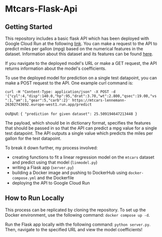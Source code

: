 # Mtcars-Flask-Api

## Getting Started
This repository includes a basic flask API which has been deployed with Google Cloud Run at the following [link](https://mtcars-lennemann-26302743692.europe-west1.run.app). You can make a request to the API to predict miles per gallon (mpg) based on the numerical features in the dataset. Information about this dataset and its features can be found [here](https://www.rdocumentation.org/packages/datasets/versions/3.6.2/topics/mtcars). 

If you navigate to the deployed model's URL or make a GET request, the API returns information about the model's coefficients. 

To use the deployed model for prediction on a single test datapoint, you can make a POST request to the API. One example curl command is:

`curl -H "Content-Type: application/json" -X POST -d '{"cyl":4,"disp":140.0,"hp":95,"drat":3.70,"wt":2.800,"qsec":19.00,"vs":1,"am":1,"gear":5,"carb":2}' https://mtcars-lennemann-26302743692.europe-west1.run.app/predict`

output: `{
  "prediction for given dataset": 25.509194647213448
}`

The payload, which should be in dictionary format, specifies the features that should be passed in so that the API can predict a mpg value for a single test datapoint. The API outputs a single value which predicts the miles per gallon for the test datapoint. 

To break it down further, my process involved:
- creating functions to fit a linear regression model on the `mtcars` dataset and predict using that model (`linmodel.py`)
- writing a Flask app (`server.py`)
- building a Docker image and pushing to DockerHub using `docker-compose.yml` and the Dockerfile
- deploying the API to Google Cloud Run

## How to Run Locally
This process can be replicated by cloning the repository. To set up the Docker environment, use the following command: `docker compose up -d`. 

Run the Flask app locally with the following command: `python server.py`. Then, navigate to the specified URL and view the model coefficients!
